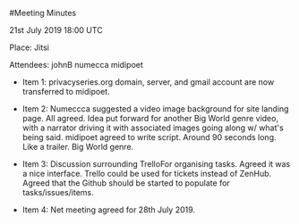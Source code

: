 #Meeting Minutes

21st July 2019 18:00 UTC

Place: Jitsi

Attendees: 
johnB
numecca
midipoet


- Item 1:
privacyseries.org domain, server, and gmail account are now transferred to midipoet. 

- Item 2:
Numeccca suggested a video image background for site landing page. All agreed. 
Idea put forward for another Big World genre video, with a narrator driving it with associated images going along w/ what's being said.
midipoet agreed to write script.
Around 90 seconds long. 
Like a trailer.
Big World genre. 

- Item 3:
Discussion surrounding TrelloFor organising tasks. Agreed it was a nice interface. 
Trello could be used for tickets instead of ZenHub. 
Agreed that the Github should be started to populate for tasks/issues/items. 

- Item 4:
Net meeting agreed for 28th July 2019. 
